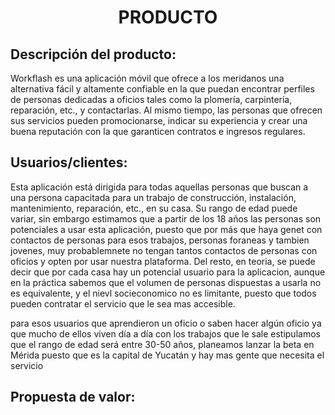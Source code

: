 ﻿<center><h1>PRODUCTO</h1></center>

## Descripción del producto:
Workflash es una aplicación móvil que ofrece a los meridanos una alternativa fácil y altamente confiable en la que puedan encontrar perfiles de personas dedicadas a oficios tales como la  plomería, carpintería, reparación, etc., y contactarlas. Al mismo tiempo, las personas que ofrecen sus servicios pueden promocionarse, indicar su experiencia y crear una buena reputación con la que garanticen contratos e ingresos regulares.

## Usuarios/clientes:
Esta aplicación está dirigida para todas aquellas personas que buscan a una persona capacitada para un trabajo de construcción, instalación, mantenimiento, reparación, etc., en su casa. Su rango de edad puede variar, sin embargo estimamos que a partir de los 18 años las personas son potenciales a usar esta aplicación, puesto que por más que haya genet con contactos de personas para esos trabajos, personas foraneas y tambien jovenes, muy probablemnete no tengan tantos contactos de personas con oficios y opten por usar nuestra plataforma.   Del resto, en teoria, se puede decir que por cada casa hay un potencial usuario para la aplicacion, aunque en la práctica sabemos que el volumen de personas dispuestas a usarla no es equivalente, y el nievl socieconomico no es limitante, puesto que todos pueden contratar el servicio que le sea mas accesible.

para esos usuarios que aprendieron un oficio o saben hacer algún oficio ya que mucho de ellos viven día a día con los trabajos que le sale estipulamos que el rango de edad será entre 30-50 años, planeamos lanzar la beta en Mérida puesto que es la capital de Yucatán y hay mas gente que necesita el servicio


## Propuesta de valor:


<!--stackedit_data:
eyJoaXN0b3J5IjpbLTE3NDMxODY0NDYsMTA5MzIwMTg4MywxNT
k3MzE3NTUxLDIwMzAyMzI0MDVdfQ==
-->
